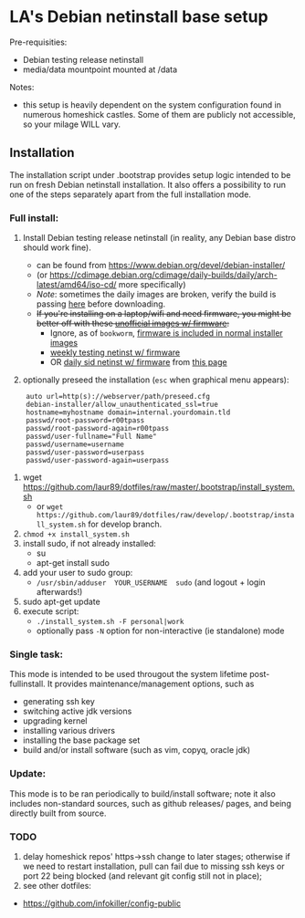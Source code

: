 LA's Debian netinstall base setup
=================================

Pre-requisities:
* Debian testing release netinstall
* media/data mountpoint mounted at /data

Notes:
*  this setup is heavily dependent on the system configuration found in numerous
homeshick castles. Some of them are publicly not accessible, so your milage
WILL vary.

Installation
------------

The installation script under .bootstrap provides setup logic intended to be run on
fresh Debian netinstall installation. It also offers a possibility to run one of the
steps separately apart from the full installation mode.

### Full install:

1. Install Debian testing release netinstall (in reality, any Debian base distro
   should work fine).
    * can be found from https://www.debian.org/devel/debian-installer/
    * (or https://cdimage.debian.org/cdimage/daily-builds/daily/arch-latest/amd64/iso-cd/
      more specifically)
    * *Note*: sometimes the daily images are broken, verify the build is passing [here](https://d-i.debian.org/daily-images/daily-build-overview.html)
      before downloading.
    * ~~If you're installing on a laptop/wifi and need firmware, you might be better
      off with these [unofficial images w/ firmware](https://cdimage.debian.org/cdimage/unofficial/non-free/cd-including-firmware/weekly-builds/amd64/iso-cd/):~~
      - Ignore, as of `bookworm`, [firmware is included in normal installer
        images](https://cdimage.debian.org/cdimage/unofficial/non-free/cd-including-firmware/)
      - [weekly testing netinst w/ firmware](https://cdimage.debian.org/cdimage/unofficial/non-free/cd-including-firmware/weekly-builds/amd64/iso-cd/firmware-testing-amd64-netinst.iso)
      - OR [daily sid netinst w/ firmware](https://cdimage.debian.org/cdimage/unofficial/non-free/cd-including-firmware/daily-builds/sid_d-i/current/amd64/iso-cd/firmware-testing-amd64-netinst.iso)
        from [this page](https://cdimage.debian.org/cdimage/unofficial/non-free/cd-including-firmware/daily-builds/sid_d-i/current/amd64/iso-cd/)

1. optionally preseed the installation (`esc` when graphical menu appears):

```
    auto url=http(s)://webserver/path/preseed.cfg
    debian-installer/allow_unauthenticated_ssl=true
    hostname=myhostname domain=internal.yourdomain.tld
    passwd/root-password=r00tpass
    passwd/root-password-again=r00tpass
    passwd/user-fullname="Full Name"
    passwd/username=username
    passwd/user-password=userpass
    passwd/user-password-again=userpass
```

1. wget https://github.com/laur89/dotfiles/raw/master/.bootstrap/install_system.sh
    * or `wget https://github.com/laur89/dotfiles/raw/develop/.bootstrap/install_system.sh`
      for develop branch.
1. `chmod +x install_system.sh`
1. install sudo, if not already installed:
    * su
    * apt-get install sudo
1. add your user to sudo group:
    * `/usr/sbin/adduser  YOUR_USERNAME  sudo`    (and logout + login afterwards!)
1. sudo apt-get update
1. execute script:
    * `./install_system.sh -F personal|work`
    * optionally pass `-N` option for non-interactive (ie standalone) mode

### Single task:

This mode is intended to be used througout the system lifetime post-fullinstall.
It provides maintenance/management options, such as
* generating ssh key
* switching active jdk versions
* upgrading kernel
* installing various drivers
* installing the base package set
* build and/or install software (such as vim, copyq, oracle jdk)

### Update:

This mode is to be ran periodically to build/install software; note it also includes
non-standard sources, such as github releases/ pages, and being directly built from
source.

### TODO

1. delay homeshick repos' https->ssh change to later stages; otherwise
   if we need to restart installation, pull can fail due to missing ssh
   keys or port 22 being blocked (and relevant git config still not in place);
1. see other dotfiles:
  - https://github.com/infokiller/config-public
